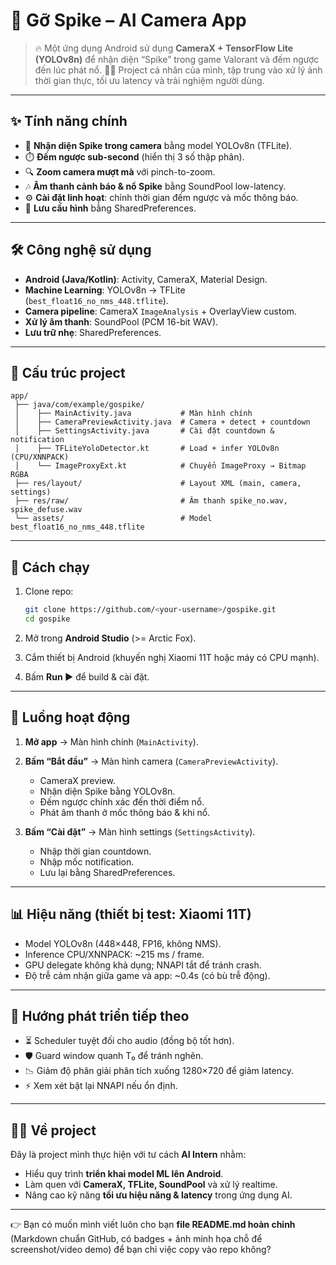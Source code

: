 
# 📱 Gỡ Spike – AI Camera App

> 🔥 Một ứng dụng Android sử dụng **CameraX + TensorFlow Lite (YOLOv8n)** để nhận diện “Spike” trong game Valorant và đếm ngược đến lúc phát nổ.
> 👨‍💻 Project cá nhân của mình, tập trung vào xử lý ảnh thời gian thực, tối ưu latency và trải nghiệm người dùng.

---

## ✨ Tính năng chính

* 🎥 **Nhận diện Spike trong camera** bằng model YOLOv8n (TFLite).
* ⏱️ **Đếm ngược sub-second** (hiển thị 3 số thập phân).
* 🔍 **Zoom camera mượt mà** với pinch-to-zoom.
* 🎶 **Âm thanh cảnh báo & nổ Spike** bằng SoundPool low-latency.
* ⚙️ **Cài đặt linh hoạt**: chỉnh thời gian đếm ngược và mốc thông báo.
* 💾 **Lưu cấu hình** bằng SharedPreferences.

---

## 🛠️ Công nghệ sử dụng

* **Android (Java/Kotlin)**: Activity, CameraX, Material Design.
* **Machine Learning**: YOLOv8n → TFLite (`best_float16_no_nms_448.tflite`).
* **Camera pipeline**: CameraX `ImageAnalysis` + OverlayView custom.
* **Xử lý âm thanh**: SoundPool (PCM 16-bit WAV).
* **Lưu trữ nhẹ**: SharedPreferences.

---

## 📂 Cấu trúc project

```
app/
 ├── java/com/example/gospike/
 │    ├── MainActivity.java           # Màn hình chính
 │    ├── CameraPreviewActivity.java  # Camera + detect + countdown
 │    ├── SettingsActivity.java       # Cài đặt countdown & notification
 │    ├── TFLiteYoloDetector.kt       # Load + infer YOLOv8n (CPU/XNNPACK)
 │    └── ImageProxyExt.kt            # Chuyển ImageProxy → Bitmap RGBA
 ├── res/layout/                      # Layout XML (main, camera, settings)
 ├── res/raw/                         # Âm thanh spike_no.wav, spike_defuse.wav
 └── assets/                          # Model best_float16_no_nms_448.tflite
```

---

## 🚀 Cách chạy

1. Clone repo:

   ```bash
   git clone https://github.com/<your-username>/gospike.git
   cd gospike
   ```
2. Mở trong **Android Studio** (>= Arctic Fox).
3. Cắm thiết bị Android (khuyến nghị Xiaomi 11T hoặc máy có CPU mạnh).
4. Bấm **Run ▶** để build & cài đặt.

---

## 📸 Luồng hoạt động

1. **Mở app** → Màn hình chính (`MainActivity`).
2. **Bấm “Bắt đầu”** → Màn hình camera (`CameraPreviewActivity`).

   * CameraX preview.
   * Nhận diện Spike bằng YOLOv8n.
   * Đếm ngược chính xác đến thời điểm nổ.
   * Phát âm thanh ở mốc thông báo & khi nổ.
3. **Bấm “Cài đặt”** → Màn hình settings (`SettingsActivity`).

   * Nhập thời gian countdown.
   * Nhập mốc notification.
   * Lưu lại bằng SharedPreferences.

---

## 📊 Hiệu năng (thiết bị test: Xiaomi 11T)

* Model YOLOv8n (448×448, FP16, không NMS).
* Inference CPU/XNNPACK: \~215 ms / frame.
* GPU delegate không khả dụng; NNAPI tắt để tránh crash.
* Độ trễ cảm nhận giữa game và app: \~0.4s (có bù trễ động).

---

## 🔮 Hướng phát triển tiếp theo

* ⏳ Scheduler tuyệt đối cho audio (đồng bộ tốt hơn).
* 🛡️ Guard window quanh T₀ để tránh nghẽn.
* 📉 Giảm độ phân giải phân tích xuống 1280×720 để giảm latency.
* ⚡ Xem xét bật lại NNAPI nếu ổn định.

---

## 👨‍🎓 Về project

Đây là project mình thực hiện với tư cách **AI Intern** nhằm:

* Hiểu quy trình **triển khai model ML lên Android**.
* Làm quen với **CameraX, TFLite, SoundPool** và xử lý realtime.
* Nâng cao kỹ năng **tối ưu hiệu năng & latency** trong ứng dụng AI.

---

👉 Bạn có muốn mình viết luôn cho bạn **file README.md hoàn chỉnh** (Markdown chuẩn GitHub, có badges + ảnh minh họa chỗ để screenshot/video demo) để bạn chỉ việc copy vào repo không?
